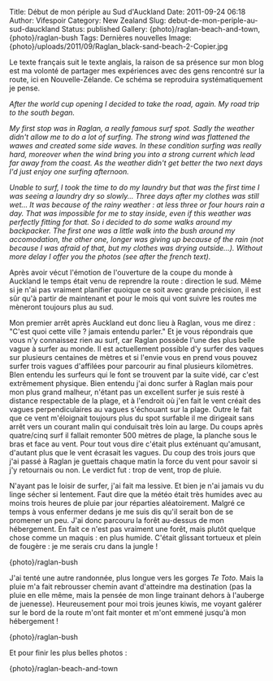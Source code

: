 Title: Début de mon périple au Sud d'Auckland
Date: 2011-09-24 06:18
Author: Vifespoir
Category: New Zealand
Slug: debut-de-mon-periple-au-sud-dauckland
Status: published
Gallery: {photo}/raglan-beach-and-town, {photo}/raglan-bush
Tags: Dernières nouvelles
Image: {photo}/uploads/2011/09/Raglan_black-sand-beach-2-Copier.jpg

Le texte français suit le texte anglais, la raison de sa présence sur
mon blog est ma volonté de partager mes expériences avec des gens
rencontré sur la route, ici en Nouvelle-Zélande. Ce schéma se reproduira
systématiquement je pense.

*After the world cup opening I decided to take the road, again. My road
trip to the south began.*

*My first stop was in Raglan, a really famous surf spot. Sadly the
weather didn't allow me to do a lot of surfing. The strong wind was
flattened the wawes and created some side waves. In these condition
surfing was really hard, moreover when the wind bring you into a strong
current which lead far away from the coast. As the weather didn't get
better the two next days I'd just enjoy one surfing afternoon.*

*Unable to surf, I took the time to do my laundry but that was the first
time I was seeing a laundry dry so slowly... Three days after my clothes
was still wet... It was because of the rainy weather : at less three or
four hours rain a day. That was impossible for me to stay inside, even
if this weather was perfectly fitting for that. So i decided to do some
walks around my backpacker. The first one was a little walk into the
bush around my accomodation, the other one, longer was giving up because
of the rain (not because I was afraid of that, but my clothes was drying
outside...). Without more delay I offer you the photos (see after the
french text).*

Après avoir vécut l'émotion de l'ouverture de la coupe du monde à
Auckland le temps était venu de reprendre la route : direction le sud.
Même si je n'ai pas vraiment planifier quoique ce soit avec grande
précision, il est sûr qu'à partir de maintenant et pour le mois qui vont
suivre les routes me mèneront toujours plus au sud.

Mon premier arrêt après Auckland eut donc lieu à Raglan, vous me direz :
"C'est quoi cette ville ? jamais entendu parler." Et je vous répondrais
que vous n'y connaissez rien au surf, car Raglan possède l'une des plus
belle vague à surfer au monde. Il est actuellement possible d'y surfer
des vaques sur plusieurs centaines de mètres et si l'envie vous en prend
vous pouvez surfer trois vagues d'affilées pour parcourir au final
plusieurs kilomètres. BIen entendu les surfeurs qui le font se trouvent
par la suite vidé, car c'est extrêmement physique. Bien entendu j'ai
donc surfer à Raglan mais pour mon plus grand malheur, n'étant pas un
excellent surfer je suis resté à distance respectable de la plage, et à
l'endroit où j'en fait le vent créait des vagues perpendiculaires au
vagues s'échouant sur la plage. Outre le fait que ce vent m'éloignait
toujours plus du spot surfable il me dirigeait sans arrêt vers un
courant malin qui conduisait très loin au large. Du coups après
quatre/cinq surf il fallait remonter 500 mètres de plage, la planche
sous le bras et face au vent. Pour tout vous dire c'était plus exténuant
qu'amusant, d'autant plus que le vent écrasait les vagues. Du coup des
trois jours que j'ai passé à Raglan je guettais chaque matin la force du
vent pour savoir si j'y retournais ou non. Le verdict fut : trop de
vent, trop de pluie.

N'ayant pas le loisir de surfer, j'ai fait ma lessive. Et bien je n'ai
jamais vu du linge sécher si lentement. Faut dire que la météo était
très humides avec au moins trois heures de pluie par jour réparties
aléatoirement. Malgré ce temps à vous enfermer dedans je me suis dis
qu'il serait bon de se promener un peu. J'ai donc parcouru la forêt
au-dessus de mon hébergement. En fait ce n'est pas vraiment une forêt,
mais plutôt quelque chose comme un maquis : en plus humide. C'était
glissant tortueux et plein de fougère : je me serais cru dans la jungle
!

{photo}/raglan-bush

J'ai tenté une autre randonnée, plus longue vers les gorges *Te Toto*.
Mais la pluie m'a fait rebrousser chemin avant d'atteindre ma
destination (pas la pluie en elle même, mais la pensée de mon linge
trainant dehors à l'auberge de juenesse). Heureusement pour moi trois
jeunes kiwis, me voyant galérer sur le bord de la route m'ont fait
monter et m'ont emmené jusqu'à mon hébergement !

{photo}/raglan-bush

Et pour finir les plus belles photos :

{photo}/raglan-beach-and-town
